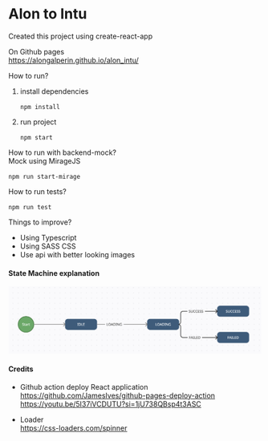 # Alon to Intu

Created this project using create-react-app

On Github pages  
https://alongalperin.github.io/alon_intu/

How to run?

1. install dependencies
   ```
   npm install
   ```
2. run project
   ```
   npm start
   ```

How to run with backend-mock?  
Mock using MirageJS
```
npm run start-mirage
```

How to run tests?

```
npm run test
```

Things to improve?

- Using Typescript
- Using SASS CSS
- Use api with better looking images

#### State Machine explanation

![alt State Machine Arrows](https://github.com/alongalperin/alon_intu/blob/main/images/state_machine.png)

#### Credits  
- Github action deploy React application  
https://github.com/JamesIves/github-pages-deploy-action  
https://youtu.be/5I37iVCDUTU?si=1jU738QBsp4t3ASC
  
- Loader  
https://css-loaders.com/spinner  
  
